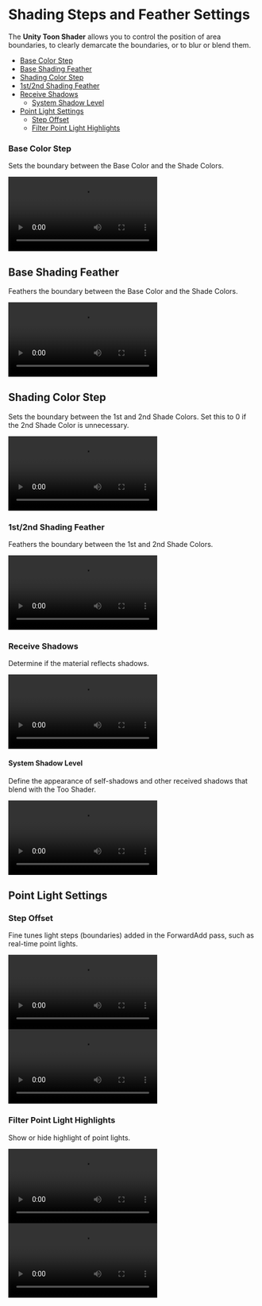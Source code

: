 # Shading Steps and Feather Settings

The **Unity Toon Shader** allows you to control the position of area boundaries, to clearly demarcate the boundaries, or to blur or blend them.

* [Base Color Step](#base-color-step)
* [Base Shading Feather](#base-shading-feather)
* [Shading Color Step](#shading-color-step)
* [1st/2nd Shading Feather](#1st2nd-shading-feather)
* [Receive Shadows](#receive-shadows)
  * [System Shadow Level](#system-shadow-level)
* [Point Light Settings](#point-light-settings)
  * [Step Offset](#step-offset)
  * [Filter Point Light Highlights](#filter-point-light-highlights)


### Base Color Step
Sets the boundary between the Base Color and the Shade Colors.

<video title="The head of a chibi-style character model with feathered hair and cat ears. The shadow on the chin of the character grows more visible and sharper-edged." src="images/ColorStep.mp4" width="auto" height="auto" autoplay="true" loop="true" controls></video>

## Base Shading Feather
Feathers the boundary between the Base Color and the Shade Colors.

<video title="The same chibi-style character. The visibility of the shadow on the chin changes, but the shadow doesn't disappear entirely." src="images/BaseShadingFeather.mp4" width="auto" height="auto" autoplay="true" loop="true" controls></video>

## Shading Color Step
Sets the boundary between the 1st and 2nd Shade Colors. Set this to 0 if the 2nd Shade Color is unnecessary.

<video title="The same chibi-style character. The lighter-colored shadow on the chin is gradually replaced with a darker shadow." src="images/ShadingColorStep.mp4" width="auto" height="auto" autoplay="true" loop="true" controls></video>


### 1st/2nd Shading Feather
Feathers the boundary between the 1st and 2nd Shade Colors.

<video title="The same chibi-style character. The lighter-colored shadow on the chin is gradually replaced with a darker feathered shadow." src="images/1st2ndShadeFeather.mp4" width="auto" height="auto" autoplay="true" loop="true" controls></video>

### Receive Shadows
Determine if the material reflects shadows.

<video title="The same chibi-style character. Shadows from the hair onto the face and eyes appear and disappear." src="images/RecieveSystemShadow.mp4" width="auto" height="auto" autoplay="true" loop="true" controls></video>


#### System Shadow Level
Define the appearance of self-shadows and other received shadows that blend with the Too Shader.

<video title="The same chibi-style character. The face starts with only a shadow on the chin, then the shadows grow. The hair casts shadows onto the face, then the whole face is in shadow." src="images/SystemShadowLevel.mp4" width="auto" height="auto" autoplay="true" loop="true" controls></video>


## Point Light Settings

### Step Offset
Fine tunes light steps (boundaries) added in the ForwardAdd pass, such as real-time point lights.


<video title="The same chibi-style character. Bands of red, orange, and yellow light grow and shrink on the hair." src="images/PointLightStepOffset.mp4" width="auto" height="auto" autoplay="true" loop="true" controls></video>
<video title="A toon-shaded sphere in a room textured with graphs. The sphere has green and purple bands of color, which grow and shrink." src="images/PointLightStepOffset-Ball3.mp4" width="auto" height="auto" autoplay="true" loop="true" controls></video>



### Filter Point Light Highlights
Show or hide highlight of point lights.

<video title="The head of a chibi-style character model with feathered hair and cat ears. The face is lit with a purple light, and small bright specular highlights appear and disappear." src="images/FilterHilightOnPointLight-2.mp4" width="auto" height="auto" autoplay="true" loop="true" controls></video>
<video title="A toon-shaded sphere in a room textured with graphs. The sphere has green and purple bands of color, and bright circular highlights which appear and disappear." src="images/FilterPointLightHighlight-Ball.mp4" width="auto" height="auto" autoplay="true" loop="true" controls></video>
